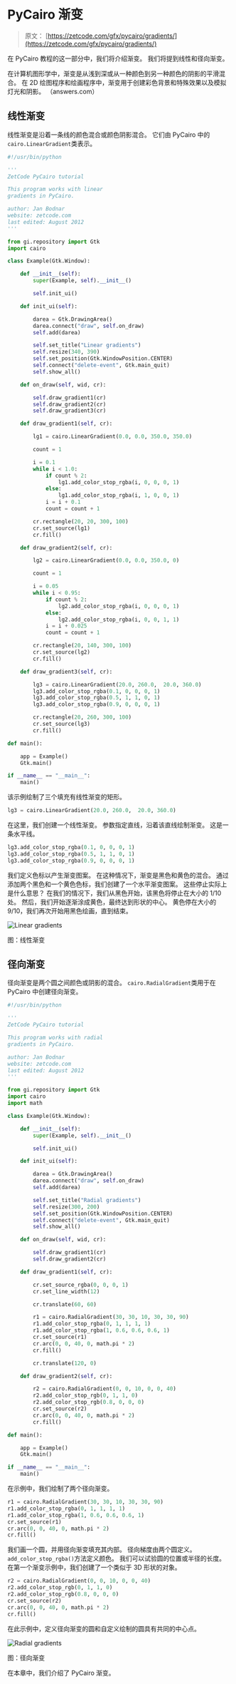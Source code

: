 # PyCairo 渐变

> 原文： [https://zetcode.com/gfx/pycairo/gradients/](https://zetcode.com/gfx/pycairo/gradients/)

在 PyCairo 教程的这一部分中，我们将介绍渐变。 我们将提到线性和径向渐变。

在计算机图形学中，渐变是从浅到深或从一种颜色到另一种颜色的阴影的平滑混合。 在 2D 绘图程序和绘画程序中，渐变用于创建彩色背景和特殊效果以及模拟灯光和阴影。 （answers.com）

## 线性渐变

线性渐变是沿着一条线的颜色混合或颜色阴影混合。 它们由 PyCairo 中的`cairo.LinearGradient`类表示。

```py
#!/usr/bin/python

'''
ZetCode PyCairo tutorial 

This program works with linear
gradients in PyCairo.

author: Jan Bodnar
website: zetcode.com 
last edited: August 2012
'''

from gi.repository import Gtk
import cairo

class Example(Gtk.Window):

    def __init__(self):
        super(Example, self).__init__()

        self.init_ui()

    def init_ui(self):    

        darea = Gtk.DrawingArea()
        darea.connect("draw", self.on_draw)
        self.add(darea)

        self.set_title("Linear gradients")
        self.resize(340, 390)
        self.set_position(Gtk.WindowPosition.CENTER)
        self.connect("delete-event", Gtk.main_quit)
        self.show_all()

    def on_draw(self, wid, cr):

        self.draw_gradient1(cr)
        self.draw_gradient2(cr)
        self.draw_gradient3(cr)

    def draw_gradient1(self, cr):

        lg1 = cairo.LinearGradient(0.0, 0.0, 350.0, 350.0)

        count = 1

        i = 0.1    
        while i < 1.0: 
            if count % 2:
                lg1.add_color_stop_rgba(i, 0, 0, 0, 1)
            else:
                lg1.add_color_stop_rgba(i, 1, 0, 0, 1)
            i = i + 0.1
            count = count + 1      

        cr.rectangle(20, 20, 300, 100)
        cr.set_source(lg1)
        cr.fill()

    def draw_gradient2(self, cr):        

        lg2 = cairo.LinearGradient(0.0, 0.0, 350.0, 0)

        count = 1

        i = 0.05    
        while i < 0.95: 
            if count % 2:
                lg2.add_color_stop_rgba(i, 0, 0, 0, 1)
            else:
                lg2.add_color_stop_rgba(i, 0, 0, 1, 1)
            i = i + 0.025
            count = count + 1        

        cr.rectangle(20, 140, 300, 100)
        cr.set_source(lg2)
        cr.fill()

    def draw_gradient3(self, cr):        

        lg3 = cairo.LinearGradient(20.0, 260.0,  20.0, 360.0)
        lg3.add_color_stop_rgba(0.1, 0, 0, 0, 1) 
        lg3.add_color_stop_rgba(0.5, 1, 1, 0, 1) 
        lg3.add_color_stop_rgba(0.9, 0, 0, 0, 1) 

        cr.rectangle(20, 260, 300, 100)
        cr.set_source(lg3)
        cr.fill()

def main():

    app = Example()
    Gtk.main()

if __name__ == "__main__":    
    main()

```

该示例绘制了三个填充有线性渐变的矩形。

```py
lg3 = cairo.LinearGradient(20.0, 260.0,  20.0, 360.0)

```

在这里，我们创建一个线性渐变。 参数指定直线，沿着该直线绘制渐变。 这是一条水平线。

```py
lg3.add_color_stop_rgba(0.1, 0, 0, 0, 1) 
lg3.add_color_stop_rgba(0.5, 1, 1, 0, 1) 
lg3.add_color_stop_rgba(0.9, 0, 0, 0, 1) 

```

我们定义色标以产生渐变图案。 在这种情况下，渐变是黑色和黄色的混合。 通过添加两个黑色和一个黄色色标，我们创建了一个水平渐变图案。 这些停止实际上是什么意思？ 在我们的情况下，我们从黑色开始，该黑色将停止在大小的 1/10 处。 然后，我们开始逐渐涂成黄色，最终达到形状的中心。 黄色停在大小的 9/10，我们再次开始用黑色绘画，直到结束。

![Linear gradients](img/6fdf5fa7539de598190b993331a169d9.jpg)

图：线性渐变

## 径向渐变

径向渐变是两个圆之间颜色或阴影的混合。 `cairo.RadialGradient`类用于在 PyCairo 中创建径向渐变。

```py
#!/usr/bin/python

'''
ZetCode PyCairo tutorial

This program works with radial
gradients in PyCairo.

author: Jan Bodnar
website: zetcode.com 
last edited: August 2012
'''

from gi.repository import Gtk
import cairo
import math

class Example(Gtk.Window):

    def __init__(self):
        super(Example, self).__init__()

        self.init_ui()

    def init_ui(self):    

        darea = Gtk.DrawingArea()
        darea.connect("draw", self.on_draw)
        self.add(darea)

        self.set_title("Radial gradients")
        self.resize(300, 200)
        self.set_position(Gtk.WindowPosition.CENTER)
        self.connect("delete-event", Gtk.main_quit)
        self.show_all()

    def on_draw(self, wid, cr):

        self.draw_gradient1(cr)
        self.draw_gradient2(cr)

    def draw_gradient1(self, cr):

        cr.set_source_rgba(0, 0, 0, 1)
        cr.set_line_width(12)

        cr.translate(60, 60)

        r1 = cairo.RadialGradient(30, 30, 10, 30, 30, 90)
        r1.add_color_stop_rgba(0, 1, 1, 1, 1)
        r1.add_color_stop_rgba(1, 0.6, 0.6, 0.6, 1)
        cr.set_source(r1)
        cr.arc(0, 0, 40, 0, math.pi * 2)
        cr.fill()

        cr.translate(120, 0)

    def draw_gradient2(self, cr):        

        r2 = cairo.RadialGradient(0, 0, 10, 0, 0, 40)
        r2.add_color_stop_rgb(0, 1, 1, 0)
        r2.add_color_stop_rgb(0.8, 0, 0, 0)
        cr.set_source(r2)
        cr.arc(0, 0, 40, 0, math.pi * 2)
        cr.fill()   

def main():

    app = Example()
    Gtk.main()

if __name__ == "__main__":    
    main()

```

在示例中，我们绘制了两个径向渐变。

```py
r1 = cairo.RadialGradient(30, 30, 10, 30, 30, 90)
r1.add_color_stop_rgba(0, 1, 1, 1, 1)
r1.add_color_stop_rgba(1, 0.6, 0.6, 0.6, 1)
cr.set_source(r1)
cr.arc(0, 0, 40, 0, math.pi * 2)
cr.fill()

```

我们画一个圆，并用径向渐变填充其内部。 径向梯度由两个圆定义。 `add_color_stop_rgba()`方法定义颜色。 我们可以试验圆的位置或半径的长度。 在第一个渐变示例中，我们创建了一个类似于 3D 形状的对象。

```py
r2 = cairo.RadialGradient(0, 0, 10, 0, 0, 40)
r2.add_color_stop_rgb(0, 1, 1, 0)
r2.add_color_stop_rgb(0.8, 0, 0, 0)
cr.set_source(r2)
cr.arc(0, 0, 40, 0, math.pi * 2)
cr.fill()  

```

在此示例中，定义径向渐变的圆和自定义绘制的圆具有共同的中心点。

![Radial gradients](img/032bef3d4b830cd247eef8b780dd6937.jpg)

图：径向渐变

在本章中，我们介绍了 PyCairo 渐变。